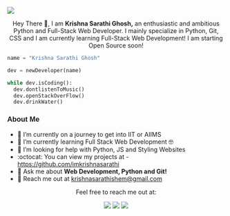 <p>
  <img src="https://pbs.twimg.com/profile_banners/1495009262070026242/1672633403/1500x50">
</p>

<div align="center">

  Hey There 👋, I am **Krishna Sarathi Ghosh,** an enthusiastic and ambitious Python and Full-Stack Web Developer.
  I mainly specialize in Python, Git, CSS and I am currently learning  Full-Stack Web Development! 
  I am starting Open Source soon!

</div>

```python
name = "Krishna Sarathi Ghosh"

dev = newDeveloper(name)

while dev.isCoding():
  dev.dontlistenToMusic()
  dev.openStackOverFlow()
  dev.drinkWater()
```


<h3 style="font-family: Helvetica"; "font-weight: 800">About Me</h3>

- 🚀 I’m currently on a journey to get into IIT or AIIMS<br>
- 🌱 I’m currently learning Full Stack Web Development 🤓<br>
- 🤝 I’m looking for help with Python, JS and Styling Websites<br>
- :octocat: You can view my projects at - https://github.com/imkrishnasarathi<br>
- 💬 Ask me about **Web Development, Python and Git!**<br>
- 📧 Reach me out at krishnasarathishem@gmail.com


<div align='center'> 
  Feel free to reach me out at:
  <br>
  <p align="center">
  <a href="https://dev.to/krishnasarathi"><img src="https://img.shields.io/badge/dev.to-0A0A0A?style=for-the-badge&logo=dev.to&logoColor=white"></a> 
  <a href="https://twitter.com/intent/follow?screen_name=codeskae"><img src="https://img.shields.io/badge/Twitter-1DA1F2?style=for-the-badge&logo=twitter&logoColor=white"></a>
  <a href="mailto:krishnasarathishem@gmail.com"><img src="https://img.shields.io/badge/mail-EA4335?style=for-the-badge&logo=gmail&logoColor=white"></a>
</p>
</div>


